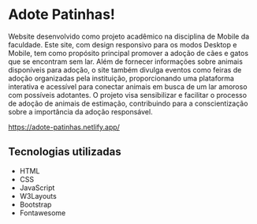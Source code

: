 # Adote Patinhas!
Website desenvolvido como projeto acadêmico na disciplina de Mobile da faculdade. Este site, com design responsivo para os modos Desktop e Mobile, tem como propósito principal promover a adoção de cães e gatos que se encontram sem lar. Além de fornecer informações sobre animais disponíveis para adoção, o site também divulga eventos como feiras de adoção organizadas pela instituição, proporcionando uma plataforma interativa e acessível para conectar animais em busca de um lar amoroso com possíveis adotantes. O projeto visa sensibilizar e facilitar o processo de adoção de animais de estimação, contribuindo para a conscientização sobre a importância da adoção responsável.

https://adote-patinhas.netlify.app/

## Tecnologias utilizadas
- HTML
- CSS
- JavaScript
- W3Layouts
- Bootstrap
- Fontawesome
